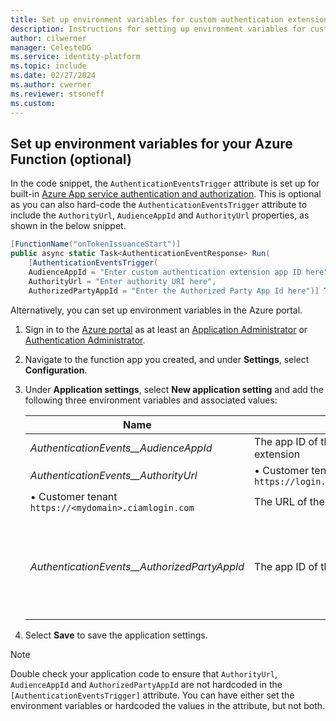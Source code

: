 ```yaml
---
title: Set up environment variables for custom authentication extensions in the Azure portal
description: Instructions for setting up environment variables for custom authentication extensions in the Azure portal.
author: cilwerner
manager: CelesteDG
ms.service: identity-platform
ms.topic: include
ms.date: 02/27/2024
ms.author: cwerner
ms.reviewer: stsoneff
ms.custom:
---
```


## Set up environment variables for your Azure Function (optional)

In the code snippet, the `AuthenticationEventsTrigger` attribute is set up for built-in [Azure App service authentication and authorization](/azure/app-service/overview-authentication-authorization). This is optional as you can also hard-code the `AuthenticationEventsTrigger` attribute to include the `AuthorityUrl`, `AudienceAppId` and `AuthorityUrl` properties, as shown in the below snippet.

```csharp
[FunctionName("onTokenIssuanceStart")]
public async static Task<AuthenticationEventResponse> Run(
    [AuthenticationEventsTrigger(
    AudienceAppId = "Enter custom authentication extension app ID here",
    AuthorityUrl = "Enter authority URI here",
    AuthorizedPartyAppId = "Enter the Authorized Party App Id here")] TokenIssuanceStartRequest request, ILogger log) 
```

Alternatively, you can set up environment variables in the Azure portal.

1. Sign in to the [Azure portal](https://portal.azure.com) as at least an [Application Administrator](~/identity/role-based-access-control/permissions-reference.md#application-developer) or [Authentication Administrator](~/identity/role-based-access-control/permissions-reference.md#authentication-administrator).
1. Navigate to the function app you created, and under **Settings**, select **Configuration**.
1. Under **Application settings**, select **New application setting** and add the following three environment variables and associated values:

   | Name | Value | Description |
   | ---- | ----- | ----------- |
   | *AuthenticationEvents__AudienceAppId* | The app ID of the custom authentication extension |
   | *AuthenticationEvents__AuthorityUrl* | &#8226; Customer tenant `https://login.microsoftonline.com/<tenantID>`
                                            &#8226; Customer tenant `https://<mydomain>.ciamlogin.com` | The URL of the token issuer | 
   | *AuthenticationEvents__AuthorizedPartyAppId* | The app ID of the authorized party app. | This is optional can be used for development purposes for the purposes of this guide | 

1. Select **Save** to save the application settings.

> [!NOTE]
> 
> Double check your application code to ensure that `AuthorityUrl`, `AudienceAppId` and `AuthorizedPartyAppId` are not hardcoded in the `[AuthenticationEventsTrigger]` attribute. You can have either set the environment variables or hardcoded the values in the attribute, but not both.
